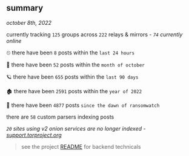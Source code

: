 
## summary
_october 8th, 2022_

currently tracking `125` groups across `222` relays & mirrors - _`74` currently online_

⏲ there have been `8` posts within the `last 24 hours`

🦈 there have been `52` posts within the `month of october`

🪐 there have been `655` posts within the `last 90 days`

🏚 there have been `2591` posts within the `year of 2022`

🦕 there have been `4877` posts `since the dawn of ransomwatch`

there are `58` custom parsers indexing posts

_`20` sites using v2 onion services are no longer indexed - [support.torproject.org](https://support.torproject.org/onionservices/v2-deprecation/)_

> see the project [README](https://github.com/joshhighet/ransomwatch#ransomwatch--) for backend technicals

